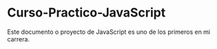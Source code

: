 # Curso-Practico-JavaScript
Este documento o proyecto de JavaScript es uno de los primeros en mi carrera.
